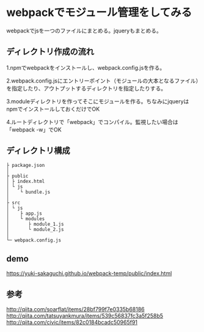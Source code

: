 # webpackでモジュール管理をしてみる
webpackでjsを一つのファイルにまとめる。jqueryもまとめる。

## ディレクトリ作成の流れ
1.npmでwebpackをインストールし、webpack.config.jsを作る。

2.webpack.config.jsにエントリーポイント（モジュールの大本となるファイル）を指定したり、アウトプットするディレクトリを指定したりする。

3.moduleディレクトリを作ってそこにモジュールを作る。ちなみにjqueryはnpmでインストールしておくだけでOK

4.ルートディレクトリで「webpack」でコンパイル。監視したい場合は「webpack -w」でOK

## ディレクトリ構成
~~~
├ package.json
│
├ public
│ ├ index.html
│ └ js
│    └ bundle.js
│
├ src
│ └ js
│    ├ app.js
│    └ modules
│       ├ module_1.js
│       └ module_2.js
│
└─ webpack.config.js
~~~

## demo
https://yuki-sakaguchi.github.io/webpack-temp/public/index.html

## 参考
http://qiita.com/soarflat/items/28bf799f7e0335b68186
http://qiita.com/tatsuyankmura/items/539c56837fc3a5f258b5
http://qiita.com/civic/items/82c0184bcadc50965f91